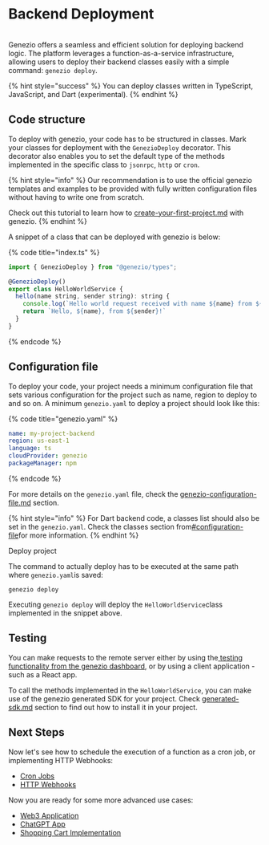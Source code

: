 # Backend Deployment

\
Genezio offers a seamless and efficient solution for deploying backend logic. The platform leverages a function-as-a-service infrastructure, allowing users to deploy their backend classes easily with a simple command: `genezio deploy`.&#x20;

{% hint style="success" %}
You can deploy classes written in TypeScript, JavaScript, and Dart (experimental).
{% endhint %}

## Code structure

To deploy with genezio, your code has to be structured in classes. Mark your classes for deployment with the `GenezioDeploy` decorator. This decorator also enables you to set the default type of the methods implemented in the specific class to `jsonrpc`, `http` or `cron`.

{% hint style="info" %}
Our recommendation is to use the official genezio templates and examples to be provided with fully written configuration files without having to write one from scratch.

Check out this tutorial to learn how to [create-your-first-project.md](../tutorials/create-your-first-project.md "mention") with genezio.
{% endhint %}

A snippet of a class that can be deployed with genezio is below:

{% code title="index.ts" %}
```javascript
import { GenezioDeploy } from "@genezio/types";

@GenezioDeploy()
export class HelloWorldService {
  hello(name string, sender string): string {
    console.log(`Hello world request received with name ${name} from ${sender}!`)
    return `Hello, ${name}, from ${sender}!`
  }
}
```
{% endcode %}

## Configuration file

To deploy your code, your project needs a minimum configuration file that sets various configuration for the project such as name, region to deploy to and so on. A minimum `genezio.yaml` to deploy a project should look like this:

{% code title="genezio.yaml" %}
```yaml
name: my-project-backend
region: us-east-1
language: ts
cloudProvider: genezio
packageManager: npm
```
{% endcode %}

For more details on the `genezio.yaml` file, check the [genezio-configuration-file.md](../project-structure/genezio-configuration-file.md "mention") section.

{% hint style="info" %}
For Dart backend code, a classes list should also be set in the `genezio.yaml`. Check the classes section from[#configuration-file](backend-deployment.md#configuration-file "mention")for more information.
{% endhint %}

Deploy project

The command to actually deploy has to be executed at the same path where `genezio.yaml`is saved:

```
genezio deploy
```

Executing `genezio deploy` will deploy the `HelloWorldService`class implemented in the snippet above.

## Testing

You can make requests to the remote server either by using the[ testing functionality from the genezio dashboard](testing.md), or by using a client application - such as a React app.

To call the methods implemented in the `HelloWorldService`, you can make use of the genezio generated SDK for your project. Check [generated-sdk.md](generated-sdk.md "mention") section to find out how to install it in your project.

## Next Steps <a href="#next-steps" id="next-steps"></a>

Now let's see how to schedule the execution of a function as a cron job, or implementing HTTP Webhooks:

* [Cron Jobs](cron-methods.md)
* [HTTP Webhooks](http-methods-webhooks.md)

Now you are ready for some more advanced use cases:

* [Web3 Application](https://genezio.com/blog/create-your-first-web3-app/)
* [ChatGPT App](https://genezio.com/blog/create-your-first-app-using-chatgpt/)
* [Shopping Cart Implementation](https://genezio.com/blog/implement-a-shopping-cart-using-typescript-redis-and-react/)

